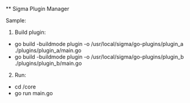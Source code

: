 ** Sigma Plugin Manager

Sample:
1. Build plugin: 
- go build -buildmode plugin -o /usr/local/sigma/go-plugins/plugin_a ./plugins/plugin_a/main.go
- go build -buildmode plugin -o /usr/local/sigma/go-plugins/plugin_b ./plugins/plugin_b/main.go

2. Run:
- cd /core
- go run main.go